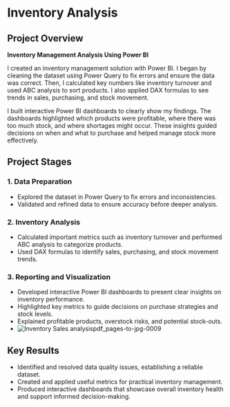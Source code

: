 # Inventory Analysis

## Project Overview
**Inventory Management Analysis Using Power BI**

I created an inventory management solution with Power BI. I began by cleaning the dataset using Power Query to fix errors and ensure the data was correct. Then, I calculated key numbers like inventory turnover and used ABC analysis to sort products. I also applied DAX formulas to see trends in sales, purchasing, and stock movement.

I built interactive Power BI dashboards to clearly show my findings. The dashboards highlighted which products were profitable, where there was too much stock, and where shortages might occur. These insights guided decisions on when and what to purchase and helped manage stock more effectively.

## Project Stages
### 1. Data Preparation
- Explored the dataset in Power Query to fix errors and inconsistencies.
- Validated and refined data to ensure accuracy before deeper analysis.

### 2. Inventory Analysis
- Calculated important metrics such as inventory turnover and performed ABC analysis to categorize products.
- Used DAX formulas to identify sales, purchasing, and stock movement trends.

### 3. Reporting and Visualization
- Developed interactive Power BI dashboards to present clear insights on inventory performance.
- Highlighted key metrics to guide decisions on purchase strategies and stock levels.
- Explained profitable products, overstock risks, and potential stock-outs.
- ![Inventory Sales analysispdf_pages-to-jpg-0009](https://github.com/user-attachments/assets/e019e3d5-1be3-4b88-a83d-179fc5b94398)


## Key Results
- Identified and resolved data quality issues, establishing a reliable dataset.
- Created and applied useful metrics for practical inventory management.
- Produced interactive dashboards that showcase overall inventory health and support informed decision-making.
